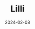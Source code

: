 ---  
layout: startup_page  
title: "Lilli"  
id: "intelligentlilli.com"  
permalink: "/lilliintelligentlilli.com02082024/"  
website: "https://www.intelligentlilli.com/"  
funding_round: "Series A"  
funding_amount: "£8.2M"  
investors: "West Hill Capital"  
about: "Lilli is a lifestyle monitoring company pioneering a proactive care model using smart technology and AI. Its platform observes user patterns to provide care workers with insights into wellbeing, improving health outcomes and reducing hospital visits. This technology is already saving money and improving care in the UK health and social care system."  
markets: "Healthtech, AI, SaaS, Machine Learning, Electronic Equipment and Instruments, Application Software, Other Healthcare Technology Systems, Information Services (B2C), IoT, Mobile"  
hq: "Knaphill, Surrey, United Kingdom"  
founded_year: "2014"  
linkedin: "https://www.linkedin.com/company/intelligentlilli"  
twitter: "https://twitter.com/LilliSays"  
instagram: ""  
facebook: "https://www.facebook.com/intelligentlilli"  
crunchbase: "https://www.crunchbase.com/organization/lilli"  
pitchbook: "https://pitchbook.com/profiles/company/228750-40"  

date_display: "08-Feb-2024"  
date: "2024-02-08"

# SEO Optimization  
meta_title: "Lilli - Series A Funding (£8.2M)"  
meta_description: "Lilli, Lilli is a lifestyle monitoring company pioneering a proactive care model using smart technology and AI. Its platform observes user patterns to provid..."  
meta_keywords: "Lilli, Healthtech, AI, SaaS, Machine Learning, Electronic Equipment and Instruments, Application Software, Other Healthcare Technology Systems, Information Services (B2C), IoT, Mobile, Series A funding"  
canonical_url: "https://startup.projectstartups.com/lilliintelligentlilli.com02082024/"  
---